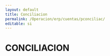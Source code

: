 ```yaml
---
layout: default
title: Conciliacion
permalink: /Operacion/erp/cuentas/pconciliac/
editable: si
---
```


# CONCILIACION

